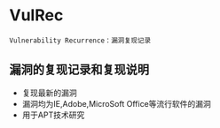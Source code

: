 # VulRec

  
  `Vulnerability Recurrence：漏洞复现记录`
  
  ## 漏洞的复现记录和复现说明
  - 复现最新的漏洞
  - 漏洞均为IE,Adobe,MicroSoft Office等流行软件的漏洞
  - 用于APT技术研究
  
